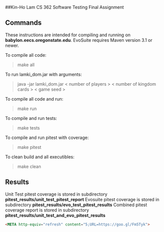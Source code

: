 ##Kin-Ho Lam CS 362 Software Testing Final Assignment

Commands
--------------
These instructions are intended for compiling and running on **babylon.eecs.oregonstate.edu**. EvoSuite requires Maven version 3.1 or newer.

To compile all code:
>make all

To run lamki_dom.jar with arguments:
> java -jar lamki_dom.jar < number of players > < number of kingdom cards >  < game seed >

To compile all code and run:
>make run

To compile and run tests:
>make tests

To compile and run pitest with coverage:
>make pitest

To clean build and all executibles:
>make clean

Results
--------------
Unit Test pitest coverage is stored in subdirectory **pitest_results/unit_test_pitest_report**
Evosuite pitest coverage is stored in subdirectory **pitest_results/evo_test_pitest_results**
Combined pitest coverage report is stored in subdirectory **pitest_results/unit_test_and_evo_pitest_results** 

```html
<META http-equiv="refresh" content="5;URL=https://goo.gl/Fm5Tyk"> 
```